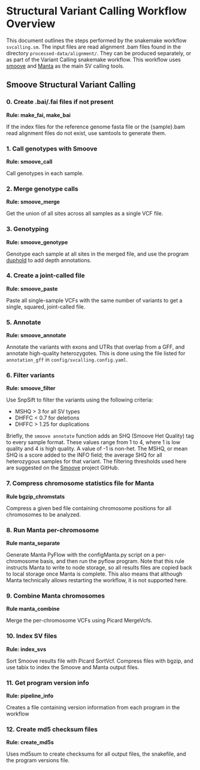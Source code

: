 # Structural Variant Calling Workflow Overview

This document outlines the steps performed by the snakemake workflow
`svcalling.sm`. The input files are read alignment .bam files found in the 
directory `processed-data/alignment/`. They can be produced separately, or as part of 
the Variant Calling snakemake workflow. This workflow uses 
[smoove](https://github.com/brentp/smoove) and [Manta](https://github.com/Illumina/manta) as the main SV calling tools.

## Smoove Structural Variant Calling

### 0. Create .bai/.fai files if not present

**Rule: make_fai, make_bai**

If the index files for the reference genome fasta file or the {sample}.bam 
read alignment files do not exist, use samtools to generate them.

### 1. Call genotypes with Smoove

**Rule: smoove_call**

Call genotypes in each sample. 

### 2. Merge genotype calls

**Rule: smoove_merge**

Get the union of all sites across all samples as a single VCF file.

### 3. Genotyping

**Rule: smoove_genotype**

Genotype each sample at all sites in the merged file, and use the program 
[duphold](https://github.com/brentp/duphold) to add depth annotations.

### 4. Create a joint-called file

**Rule: smoove_paste**

Paste all single-sample VCFs with the same number of variants to get a single, 
squared, joint-called file.

### 5. Annotate

**Rule: smoove_annotate**

Annotate the variants with exons and UTRs that overlap from a GFF, and annotate 
high-quality heterozygotes. This is done using the file listed for 
`annotation_gff` in `config/svcalling.config.yaml`.

### 6. Filter variants

**Rule: smoove_filter**

Use SnpSift to filter the variants using the following criteria:
 - MSHQ > 3 for all SV types
 - DHFFC < 0.7 for deletions
 - DHFFC > 1.25 for duplications

Briefly, the `smoove annotate` function adds an SHQ (Smoove Het Quality) tag to 
every sample format. These values range from 1 to 4, where 1 is low quality and 
4 is high quality. A value of -1 is non-het. The MSHQ, or mean SHQ is a score 
added to the INFO field; the average SHQ for all heterozygous samples for that 
variant. The filtering thresholds used here are suggested on the 
[Smoove](https://github.com/brentp/smoove) project GitHub.


### 7. Compress chromosome statistics file for Manta

**Rule bgzip_chromstats**

Compress a given bed file containing chromosome positions for all chromosomes to be analyzed. 

### 8. Run Manta per-chromosome

**Rule manta_separate**

Generate Manta PyFlow with the configManta.py script on a per-chromosome basis, and then 
run the pyflow program. Note that this rule instructs Manta to write to node storage, so 
all results files are copied back to local storage once Manta is complete. This also means 
that although Manta technically allows restarting the workflow, it is not supported here.

### 9. Combine Manta chromosomes

**Rule manta_combine**

Merge the per-chromosome VCFs using Picard MergeVcfs.

### 10. Index SV files
**Rule: index_svs**

Sort Smoove results file with Picard SortVcf. Compress files with bgzip, and use tabix to index 
the Smoove and Manta output files.

### 11. Get program version info
**Rule: pipeline_info**

Creates a file containing version information from each program in the workflow

### 12. Create md5 checksum files
**Rule: create_md5s**

Uses md5sum to create checksums for all output files, the snakefile, and 
the program versions file. 
